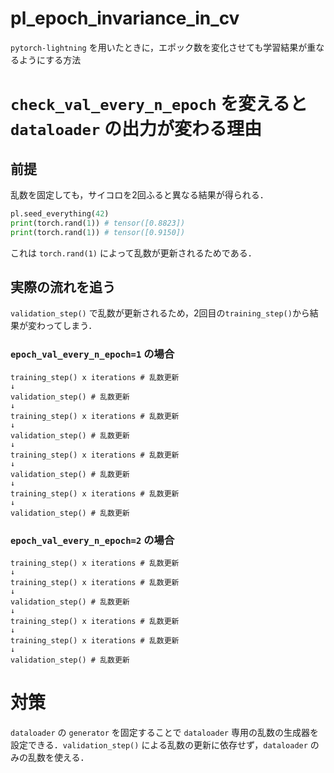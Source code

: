 # pl_epoch_invariance_in_cv
`pytorch-lightning` を用いたときに，エポック数を変化させても学習結果が重なるようにする方法

# `check_val_every_n_epoch` を変えると `dataloader` の出力が変わる理由

## 前提
乱数を固定しても，サイコロを2回ふると異なる結果が得られる．
```Python:fix_seed_but_different_results.py
pl.seed_everything(42)
print(torch.rand(1)) # tensor([0.8823])
print(torch.rand(1)) # tensor([0.9150])
```
これは `torch.rand(1)` によって乱数が更新されるためである．

## 実際の流れを追う
`validation_step()` で乱数が更新されるため，2回目の`training_step()`から結果が変わってしまう．

### `epoch_val_every_n_epoch=1` の場合
```
training_step() x iterations # 乱数更新
↓
validation_step() # 乱数更新
↓
training_step() x iterations # 乱数更新
↓
validation_step() # 乱数更新
↓
training_step() x iterations # 乱数更新
↓
validation_step() # 乱数更新
↓
training_step() x iterations # 乱数更新
↓
validation_step() # 乱数更新
```

### `epoch_val_every_n_epoch=2` の場合
```
training_step() x iterations # 乱数更新
↓
training_step() x iterations # 乱数更新
↓
validation_step() # 乱数更新
↓
training_step() x iterations # 乱数更新
↓
training_step() x iterations # 乱数更新
↓
validation_step() # 乱数更新
```

# 対策
`dataloader` の `generator` を固定することで `dataloader` 専用の乱数の生成器を設定できる．`validation_step()` による乱数の更新に依存せず，`dataloader` のみの乱数を使える．
